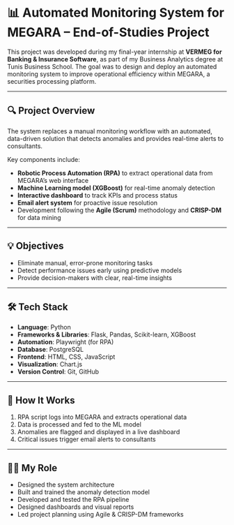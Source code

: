 # 📊 Automated Monitoring System for MEGARA – End-of-Studies Project

This project was developed during my final-year internship at **VERMEG for Banking & Insurance Software**, as part of my Business Analytics degree at Tunis Business School. The goal was to design and deploy an automated monitoring system to improve operational efficiency within MEGARA, a securities processing platform.

---

## 🔍 Project Overview

The system replaces a manual monitoring workflow with an automated, data-driven solution that detects anomalies and provides real-time alerts to consultants.

Key components include:
- **Robotic Process Automation (RPA)** to extract operational data from MEGARA’s web interface
- **Machine Learning model (XGBoost)** for real-time anomaly detection
- **Interactive dashboard** to track KPIs and process status
- **Email alert system** for proactive issue resolution
- Development following the **Agile (Scrum)** methodology and **CRISP-DM** for data mining

---

## 💡 Objectives

- Eliminate manual, error-prone monitoring tasks
- Detect performance issues early using predictive models
- Provide decision-makers with clear, real-time insights

---

## 🛠️ Tech Stack

- **Language**: Python  
- **Frameworks & Libraries**: Flask, Pandas, Scikit-learn, XGBoost  
- **Automation**: Playwright (for RPA)  
- **Database**: PostgreSQL  
- **Frontend**: HTML, CSS, JavaScript  
- **Visualization**:  Chart.js
- **Version Control**: Git, GitHub

---

## 🚀 How It Works

1. RPA script logs into MEGARA and extracts operational data
2. Data is processed and fed to the ML model
3. Anomalies are flagged and displayed in a live dashboard
4. Critical issues trigger email alerts to consultants

---

## 👩‍💼 My Role

- Designed the system architecture
- Built and trained the anomaly detection model
- Developed and tested the RPA pipeline
- Designed dashboards and visual reports
- Led project planning using Agile & CRISP-DM frameworks




